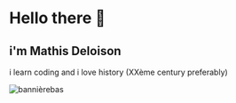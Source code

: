 # Hello there 👋
## i'm Mathis Deloison 
i learn coding and i love history (XXème century preferably)


![bannièrebas](https://user-images.githubusercontent.com/78970187/208423623-33f3c760-7ad2-40a6-a119-032c25a174ec.jpg)
